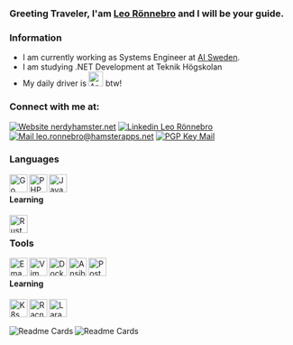 ### Greeting Traveler, I'am [Leo Rönnebro][website] and I will be your guide. 

### Information
 - I am currently working as Systems Engineer at [AI Sweden](https://ai.se).
 - I am studying .NET Development at Teknik Högskolan
 - My daily driver is [<img alt="Arch" width="26px" src="https://www.vectorlogo.zone/logos/archlinux/archlinux-icon.svg" />][website] btw!


### Connect with me at:
[![Website nerdyhamster.net](https://img.shields.io/badge/-Website-orange?style=flat-square&logo=read-the-docs&logoColor=white&link=https://nerdyhamster.net)][website]
[![Linkedin Leo Rönnebro](https://img.shields.io/badge/-Leo_Rönnebro-blue?style=flat-square&logo=Linkedin&logoColor=white&link=https://www.linkedin.com/in/leo-ronnebro)][linkedin]
[![Mail leo.ronnebro@hamsterapps.net](https://img.shields.io/badge/-leo.ronnebro@nerdyhamster.net-505264?style=flat-square&logo=ProtonMail&logoColor=white&link=mailto:leo.ronnebro@nerdyhamster.net)][mail]
[![PGP Key Mail](https://img.shields.io/badge/-Mail%20PGP%20Key-505264?logo=protonmail&style=flat-square)](https://gist.github.com/TheNerdyHamster/6a9b8665ccff590d5f71575f65cb94fa)

### Languages

[<img align="left" alt="Go" width="32px" src="https://www.vectorlogo.zone/logos/golang/golang-icon.svg" />][go]
[<img align="left" alt="PHP" width="32px" src="https://www.vectorlogo.zone/logos/php/php-icon.svg" />][php]
[<img align="left" alt="Java" width="32px" src="https://www.vectorlogo.zone/logos/java/java-icon.svg" />][java]

<br />

#### Learning

[<img align="left" alt="Rust" width="32px" src="https://www.vectorlogo.zone/logos/rust-lang/rust-lang-icon.svg" />][rust]

<br />

### Tools

[<img align="left" alt="Emacs" width="32px" src="https://upload.wikimedia.org/wikipedia/commons/5/5f/Emacs-logo.svg" />][emacs]
[<img align="left" alt="Vim" width="32px" src="https://www.vectorlogo.zone/logos/vim/vim-icon.svg" />][vim]
[<img align="left" alt="Docker" width="32px" src="https://www.vectorlogo.zone/logos/docker/docker-icon.svg" />][docker]
[<img align="left" alt="Ansible" width="32px" src="https://www.vectorlogo.zone/logos/ansible/ansible-icon.svg" />][ansible]
[<img align="left" alt="PostgreSQL" width="32px" src="https://www.vectorlogo.zone/logos/postgresql/postgresql-icon.svg" />][postgresql]

<br />

#### Learning
[<img align="left" alt="K8s" width="32px" src="https://www.vectorlogo.zone/logos/kubernetes/kubernetes-icon.svg" />][k8s]
[<img align="left" alt="Racnher" width="32px" src="https://www.vectorlogo.zone/logos/rancher/rancher-icon.svg" />][rancher]
[<img align="left" alt="Laravel" width="32px" src="https://www.vectorlogo.zone/logos/laravel/laravel-icon.svg" />][laravel]

<br />
<br />

[<img align="left" alt="Readme Cards" src="https://github-readme-stats.vercel.app/api?username=TheNerdyHamster&show_icons=true&hide_border=true&theme=dracula&include_all_commits=true&custom_title=The%20Nerdy%20Hamster%27s%20Profile%20Card" />][cardsCredit]

[<img align="left" alt="Readme Cards" src="https://github-readme-stats.vercel.app/api/top-langs/?username=TheNerdyHamster&layout=compact&hide_border=true&theme=dracula&hide=c&langs_count=9" />][cardsCredit]  

[website]: http://nerdyhamster.net/
[linkedin]: https://www.linkedin.com/in/leo-ronnebro/
[mail]: mailto:leo.ronnebro@nerdyhamster.net
[pgpKey]: https://gist.github.com/TheNerdyHamster/6a9b8665ccff590d5f71575f65cb94fa
[cardsCredit]: https://github.com/anuraghazra/github-readme-stats

[go]: https://golang.org/
[php]: https://www.php.net/
[java]: https://www.java.com/en/
[rust]: https://www.rust-lang.org/
[emacs]: https://www.gnu.org/software/emacs/
[vim]: https://www.vim.org/
[docker]: https://www.docker.com/
[ansible]: https://www.ansible.com/
[postgresql]: https://www.postgresql.org/
[k8s]: https://kubernetes.io/
[rancher]: https://rancher.com/
[laravel]: https://laravel.com/
